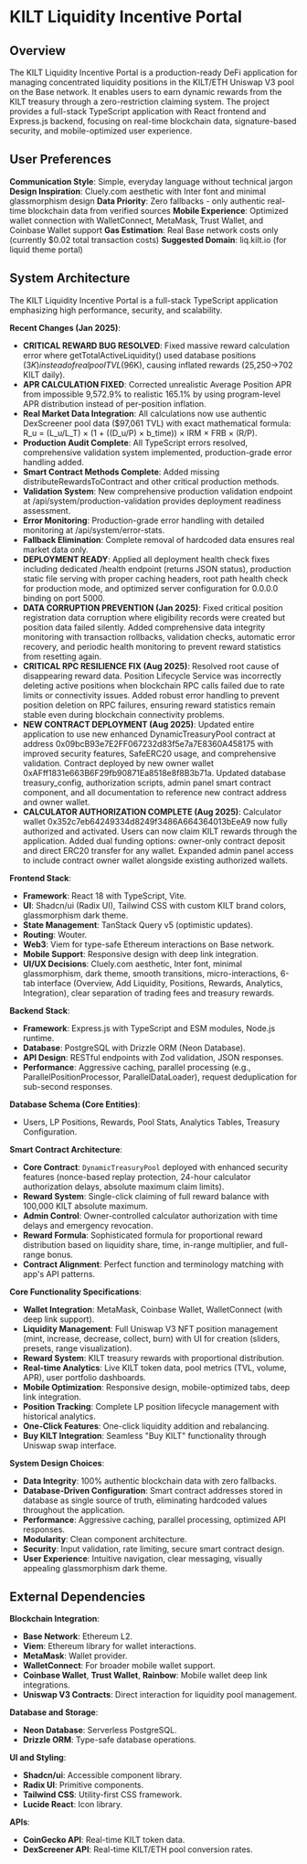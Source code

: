 # KILT Liquidity Incentive Portal

## Overview
The KILT Liquidity Incentive Portal is a production-ready DeFi application for managing concentrated liquidity positions in the KILT/ETH Uniswap V3 pool on the Base network. It enables users to earn dynamic rewards from the KILT treasury through a zero-restriction claiming system. The project provides a full-stack TypeScript application with React frontend and Express.js backend, focusing on real-time blockchain data, signature-based security, and mobile-optimized user experience.

## User Preferences
**Communication Style**: Simple, everyday language without technical jargon
**Design Inspiration**: Cluely.com aesthetic with Inter font and minimal glassmorphism design
**Data Priority**: Zero fallbacks - only authentic real-time blockchain data from verified sources
**Mobile Experience**: Optimized wallet connection with WalletConnect, MetaMask, Trust Wallet, and Coinbase Wallet support
**Gas Estimation**: Real Base network costs only (currently $0.02 total transaction costs)
**Suggested Domain**: liq.kilt.io (for liquid theme portal)

## System Architecture
The KILT Liquidity Incentive Portal is a full-stack TypeScript application emphasizing high performance, security, and scalability.

**Recent Changes (Jan 2025)**:
- **CRITICAL REWARD BUG RESOLVED**: Fixed massive reward calculation error where getTotalActiveLiquidity() used database positions ($3K) instead of real pool TVL ($96K), causing inflated rewards (25,250→702 KILT daily).
- **APR CALCULATION FIXED**: Corrected unrealistic Average Position APR from impossible 9,572.9% to realistic 165.1% by using program-level APR distribution instead of per-position inflation.
- **Real Market Data Integration**: All calculations now use authentic DexScreener pool data ($97,061 TVL) with exact mathematical formula: R_u = (L_u/L_T) × (1 + ((D_u/P) × b_time)) × IRM × FRB × (R/P).
- **Production Audit Complete**: All TypeScript errors resolved, comprehensive validation system implemented, production-grade error handling added.
- **Smart Contract Methods Complete**: Added missing distributeRewardsToContract and other critical production methods.
- **Validation System**: New comprehensive production validation endpoint at /api/system/production-validation provides deployment readiness assessment.
- **Error Monitoring**: Production-grade error handling with detailed monitoring at /api/system/error-stats.
- **Fallback Elimination**: Complete removal of hardcoded data ensures real market data only.
- **DEPLOYMENT READY**: Applied all deployment health check fixes including dedicated /health endpoint (returns JSON status), production static file serving with proper caching headers, root path health check for production mode, and optimized server configuration for 0.0.0.0 binding on port 5000.
- **DATA CORRUPTION PREVENTION (Jan 2025)**: Fixed critical position registration data corruption where eligibility records were created but position data failed silently. Added comprehensive data integrity monitoring with transaction rollbacks, validation checks, automatic error recovery, and periodic health monitoring to prevent reward statistics from resetting again.
- **CRITICAL RPC RESILIENCE FIX (Aug 2025)**: Resolved root cause of disappearing reward data. Position Lifecycle Service was incorrectly deleting active positions when blockchain RPC calls failed due to rate limits or connectivity issues. Added robust error handling to prevent position deletion on RPC failures, ensuring reward statistics remain stable even during blockchain connectivity problems.
- **NEW CONTRACT DEPLOYMENT (Aug 2025)**: Updated entire application to use new enhanced DynamicTreasuryPool contract at address 0x09bcB93e7E2FF067232d83f5e7a7E8360A458175 with improved security features, SafeERC20 usage, and comprehensive validation. Contract deployed by new owner wallet 0xAFff1831e663B6F29fb90871Ea8518e8f8B3b71a. Updated database treasury_config, authorization scripts, admin panel smart contract component, and all documentation to reference new contract address and owner wallet.
- **CALCULATOR AUTHORIZATION COMPLETE (Aug 2025)**: Calculator wallet 0x352c7eb64249334d8249f3486A664364013bEeA9 now fully authorized and activated. Users can now claim KILT rewards through the application. Added dual funding options: owner-only contract deposit and direct ERC20 transfer for any wallet. Expanded admin panel access to include contract owner wallet alongside existing authorized wallets.

**Frontend Stack**:
- **Framework**: React 18 with TypeScript, Vite.
- **UI**: Shadcn/ui (Radix UI), Tailwind CSS with custom KILT brand colors, glassmorphism dark theme.
- **State Management**: TanStack Query v5 (optimistic updates).
- **Routing**: Wouter.
- **Web3**: Viem for type-safe Ethereum interactions on Base network.
- **Mobile Support**: Responsive design with deep link integration.
- **UI/UX Decisions**: Cluely.com aesthetic, Inter font, minimal glassmorphism, dark theme, smooth transitions, micro-interactions, 6-tab interface (Overview, Add Liquidity, Positions, Rewards, Analytics, Integration), clear separation of trading fees and treasury rewards.

**Backend Stack**:
- **Framework**: Express.js with TypeScript and ESM modules, Node.js runtime.
- **Database**: PostgreSQL with Drizzle ORM (Neon Database).
- **API Design**: RESTful endpoints with Zod validation, JSON responses.
- **Performance**: Aggressive caching, parallel processing (e.g., ParallelPositionProcessor, ParallelDataLoader), request deduplication for sub-second responses.

**Database Schema (Core Entities)**:
- Users, LP Positions, Rewards, Pool Stats, Analytics Tables, Treasury Configuration.

**Smart Contract Architecture**:
- **Core Contract**: `DynamicTreasuryPool` deployed with enhanced security features (nonce-based replay protection, 24-hour calculator authorization delays, absolute maximum claim limits).
- **Reward System**: Single-click claiming of full reward balance with 100,000 KILT absolute maximum.
- **Admin Control**: Owner-controlled calculator authorization with time delays and emergency revocation.
- **Reward Formula**: Sophisticated formula for proportional reward distribution based on liquidity share, time, in-range multiplier, and full-range bonus.
- **Contract Alignment**: Perfect function and terminology matching with app's API patterns.

**Core Functionality Specifications**:
- **Wallet Integration**: MetaMask, Coinbase Wallet, WalletConnect (with deep link support).
- **Liquidity Management**: Full Uniswap V3 NFT position management (mint, increase, decrease, collect, burn) with UI for creation (sliders, presets, range visualization).
- **Reward System**: KILT treasury rewards with proportional distribution.
- **Real-time Analytics**: Live KILT token data, pool metrics (TVL, volume, APR), user portfolio dashboards.
- **Mobile Optimization**: Responsive design, mobile-optimized tabs, deep link integration.
- **Position Tracking**: Complete LP position lifecycle management with historical analytics.
- **One-Click Features**: One-click liquidity addition and rebalancing.
- **Buy KILT Integration**: Seamless "Buy KILT" functionality through Uniswap swap interface.

**System Design Choices**:
- **Data Integrity**: 100% authentic blockchain data with zero fallbacks.
- **Database-Driven Configuration**: Smart contract addresses stored in database as single source of truth, eliminating hardcoded values throughout the application.
- **Performance**: Aggressive caching, parallel processing, optimized API responses.
- **Modularity**: Clean component architecture.
- **Security**: Input validation, rate limiting, secure smart contract design.
- **User Experience**: Intuitive navigation, clear messaging, visually appealing glassmorphism dark theme.

## External Dependencies

**Blockchain Integration**:
- **Base Network**: Ethereum L2.
- **Viem**: Ethereum library for wallet interactions.
- **MetaMask**: Wallet provider.
- **WalletConnect**: For broader mobile wallet support.
- **Coinbase Wallet**, **Trust Wallet**, **Rainbow**: Mobile wallet deep link integrations.
- **Uniswap V3 Contracts**: Direct interaction for liquidity pool management.

**Database and Storage**:
- **Neon Database**: Serverless PostgreSQL.
- **Drizzle ORM**: Type-safe database operations.

**UI and Styling**:
- **Shadcn/ui**: Accessible component library.
- **Radix UI**: Primitive components.
- **Tailwind CSS**: Utility-first CSS framework.
- **Lucide React**: Icon library.

**APIs**:
- **CoinGecko API**: Real-time KILT token data.
- **DexScreener API**: Real-time KILT/ETH pool conversion rates.
